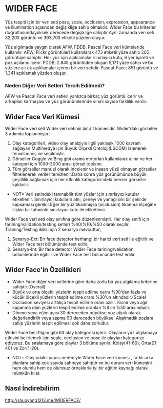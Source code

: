 # WIDER FACE 

Yüz tespiti için bir veri seti pose, scale, occlusion, expression, appearance ve illumination açısından değişikliğe sahip olmalıdır. Wider Face bu kriterler doğrultusundayüksek derecede değişikliğe sahiptir.Aynı zamanda veri seti 32,203 görüntü ve 393,703 etiketli yüzden oluşur.

Yüz algılmada yaygın olarak AFW, FDDB, Pascal Face veri kümeleride kullanılır. AFW; Flickr görüntüleri kullanılarak 473 etiketli yüze sahip 205 görüntüye sahiptir. Her yüz için açıklamalar sınırlayıcı kutu, 6 yer işareti ve poz açılarını içerir. FDDB; 2.845 görüntüden oluşan 5,171 yüze sahip  ve bu yüzlere ait ek açıklamalar içeren bir veri setidir. Pascal-Face; 851 görüntü ve 1.341 açıklamalı yüzden oluşur.
### Neden Diğer Veri Setleri Tercih Edilmedi?

AFW ve Pascal Face veri setleri yanlızca birkaç yüz görüntü içerir ve arkaplan karmaşası ve yüz görünümlerinde sınırlı sayıda farklılık vardır.

## Wider Face Veri Kümesi 

Wider Face veri seti Wider veri setinin bir alt kümesidir. Wider'daki görseller 3 adımda toplanmıştır;
1. Olay kategorileri, video olay analziyle ilgili yaklaşık 1000 kavram sağlayan Multimedya için Büyük Ölçekli Ontoloji(LSCOM) izlenerek tenımlanmış ve seçilmiştir.
2. Görseller Goggle ve Bing gibi arama motorları kullanılarak alınır ve her kategori için 1000-3000 arası görsel toplanır.
3. Tüm görseller manuel olarak incelenir ve insaan yüzü olmayan görseller filtrelenerek veriler temizlenir.Daha sonra yüz görünümünde büyük çeşitlilik sağlamak için her etkinlik kategorisindeki benzer görseller kaldırılır.

* NOT= Veri setindeki tanınabilir tüm yüzler için sınırlayıcı kutular etiketlenir. Sınırlayıcı kutuların alnı, çeneyi ve yanağı sıkı bir şekilde kapsaması gerekir.Eğer bir yüz tıkanmışsa (occlusion) tıkanma ölçeğine ilişkin bir tahminle sınırlayıcı kutu ile etiketlenir.

Wider Face veri seti 
 olay sınıfına göre düzenlenmiştir. Her olay sınıfı için tarining/validation/testing setleri %40/%10/%50 olarak seçilir.
 Training/Testing ikilisi için 2 senaryo mevcuttur;
 1. Senaryo-Ext: Bir face detector herhangi bir harici veri seti ile eğitilir ve Wider Face test bölümünde test edilir.
 2. Senaryo-Int: Bir face detector Wider Face tarining/validation bölümlerinde eğitilir ve Wider Face test bölümünde test edilir.

 ## Wider Face'in Özellikleri 

 * Wider Face diğer veri setlerine göre daha zorlu bir yüz algılama kriterine sahiptir.(Overall)
 * Büyük ve orta ölçekli yüzlerin tespit edilme oarnı %90'dan fazla ve küçük ölçekli yüzlerin tespit edilme oranı %30'un altındadır.(Scale)
 * Occlusion seviyesi arttıkça tespit edilme oranı azılır. Kısmi veya ağır kapanma olan yüzlerin tespit edilme oranları %8 ile %50 arasındadır.
 * Dönme veya eğim açısı 30 dereceden büyükse yüz atipik olarak değerlendirilir veya sapma 90 dereceden büyükse. Alışılmadık pozlara sahip yüzlerin tespit edilmesi çok daha zorludur.

Wider Face belirttiğim gibi 60 olay kategorisi içerir. Olayların yüz algılamaya etkisini belirlemek için scale, occlusion ve pose ile olayları kategorize ediyoruz. Bu sıralamaya göre olaylar 3 bölüme ayrılır; Kolay(41-60), Orta(21-40) ve Zor(1-20).

* NOT= Olay odaklı yapısı nedeniyle Wider Face veri kümesi , farklı arka planlara sahip çok sayıda sahneye sahiptir ve bu durum veri kümesini hem olumlu hem de olumsuz örneklerle iyi bir eğitim kaynağı olarak mümkün kılar.

## Nasıl İndirebilirim
http://shuoyang1213.me/WIDERFACE/ 
